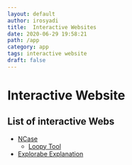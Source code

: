 ```yaml
---
layout: default
author: irosyadi
title:  Interactive Websites
date: 2020-06-29 19:58:21
path: /app
category: app
tags: interactive website
draft: false
---
```


# Interactive Website

## List of interactive Webs
- [NCase](https://ncase.me/)
  - [Loopy Tool](https://ncase.me/loopy/)
- [Explorabe Explanation](https://explorabl.es/)
